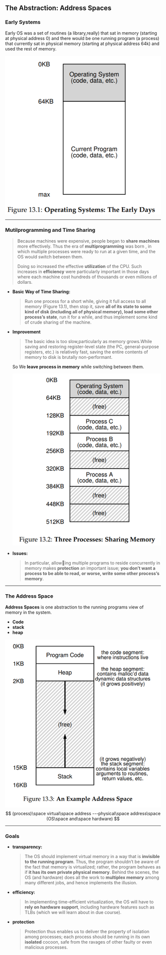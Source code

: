 ## The Abstraction: Address Spaces

### Early Systems

Early OS was a set of routines (a library,really) that sat in memory (starting at physical address 0) and there would be one running program (a process) that currently sat in physical memory (starting at physical address 64k) and used the rest of memory.

![Early OS](./images/13_01.png)

----

### Mutilprogramming and Time Sharing

> Because machines were expensive, people began to **share machines** more effectively. Thus the era of **multiprogramming** was born , in which multiple processes were ready to run at a given time, and the OS would switch between them.
>
> Doing so increased the effective **utilization** of the CPU. Such increases in **efficiency** were particularly important in those days where each machine cost hundreds of thousands or even millions of dollars.

* **Basic Way of Time Sharing:**

  > Run one process for a short while, giving it full access to all memory (Figure 13.1), then stop it, save **all of its state to some kind of disk (including all of physical memory), load some other process’s state**, run it for a while, and thus implement some kind of crude sharing of the machine.

* **Improvement**

  > The basic idea is too slow,particularly as memory grows.While saving and restoring register-level state (the PC, general-purpose registers, etc.) is relatively fast, saving the entire contents of memory to disk is brutally non-performant.

  So We **leave process in memory** while switching between them.

  ![Sharing Memory](./images/13_02.png)

* **Issues:**

  > In particular, allowing multiple programs to reside concurrently in memory makes **protection** an important issue; **you don’t want a process to be able to read, or worse, write some other process’s memory**.

---

### The Address Space

**Address Spaces** is one abstraction to the running programs view of memory in the system.

* **Code**
* **stack**
* **heap**

![An Example Address Space](./images/13_03.png)
$$
(process)\space virtual\space address ---physical\space address\space (OS\space and\space hardware)
$$

---

### Goals

* **transparency:** 

  > The OS should implement virtual memory in a way that is **invisible to the running program**. Thus, the program shouldn’t be aware of the fact that memory is virtualized; rather, the program behaves as if **it has its own private physical memory**. Behind the scenes, the OS (and hardware) does all the work to **multiplex memory** among many different jobs, and hence implements the illusion.

* **efficiency:**

  > In implementing time-efficient virtualization, the OS will have to **rely on hardware support**, including hardware features such as TLBs (which we will learn about in due course).

* **protection**

  > Protection thus enables us to deliver the property of isolation among processes; each process should be running in its own **isolated** cocoon, safe from the ravages of other faulty or even malicious processes.

